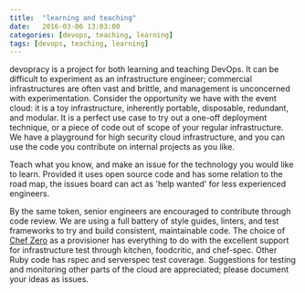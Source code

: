 ```yaml
---
title:  "learning and teaching"
date:   2016-03-06 13:03:00
categories: [devops, teaching, learning]
tags: [devops, teaching, learning]
---
```


devopracy is a project for both learning and teaching DevOps. It can be difficult to experiment as an infrastructure engineer; commercial infrastructures are often vast and brittle, and management is unconcerned with experimentation. Consider the opportunity we have with the event cloud: it is a toy infrastructure, inherently portable, disposable, redundant, and modular. It is a perfect use case to try out a one-off deployment technique, or a piece of code out of scope of your regular infrastructure. We have a playground for high security cloud infrastructure, and you can use the code you contribute on internal projects as you like.  

Teach what you know, and make an issue for the technology you would like to learn. Provided it uses open source code and has some relation to the road map, the issues board can act as 'help wanted' for less experienced engineers. 

By the same token, senior engineers are encouraged to contribute through code review. We are using a full battery of style guides, linters, and test frameworks to try and build consistent, maintainable code. The choice of [Chef Zero](https://github.com/chef/chef-zero) as a provisioner has everything to do with the excellent support for infrastructure test through kitchen, foodcritic, and chef-spec. Other Ruby code has rspec and serverspec test coverage. Suggestions for testing and monitoring other parts of the cloud are appreciated; please document your ideas as issues. 
